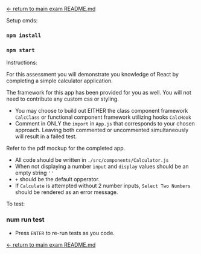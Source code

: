 [← return to main exam README.md](../../README.md)

Setup cmds:

### `npm install`

### `npm start`

Instructions:

For this assessment you will demonstrate you knowledge of React by completing a
simple calculator application.

The framework for this app has been provided for you as well. You will not need
to contribute any custom css or styling.

- You may choose to build out EITHER the class component framework `CalcClass`
  or functional component framework utilizing hooks `CalcHook`
- Comment in ONLY the `import` in `App.js` that corresponds to your chosen
  approach. Leaving both commented or uncommented simultaneously will result in
  a failed test.

Refer to the pdf mockup for the completed app.

- All code should be written in `./src/components/Calculator.js`
- When not displaying a number `input` and `display` values should be an empty
  string `''`
- `+` should be the default opperator.
- If `Calculate` is attempted without 2 number inputs, `Select Two Numbers`
  should be rendered as an error message.

To test:

### num run test

- Press `ENTER` to re-run tests as you code.

[← return to main exam README.md](../../README.md)